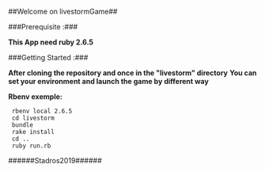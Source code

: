 ##Welcome on livestormGame##


###Prerequisite :###

**This App need ruby 2.6.5**

###Getting Started :###

**After cloning the repository and once in the "livestorm" directory**
**You can set your environment and launch the game by different way**

**Rbenv exemple:**
```
 rbenv local 2.6.5
 cd livestorm
 bundle
 rake install
 cd ..
 ruby run.rb
```


######Stadros2019######